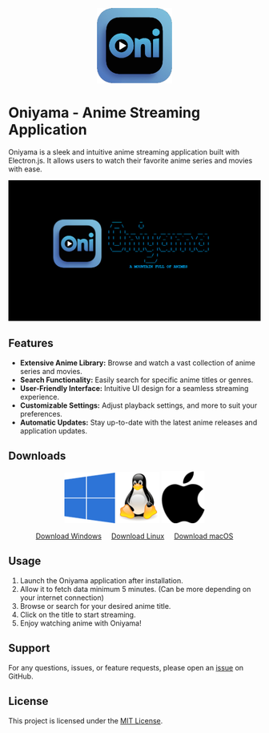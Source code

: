 <p align="center">
  <img src="https://github.com/Shuvadip-Ghosh/Oniyama/blob/master/logo.png?raw=true" alt="logo.png" />
</p>

# Oniyama - Anime Streaming Application

Oniyama is a sleek and intuitive anime streaming application built with Electron.js. It allows users to watch their favorite anime series and movies with ease.

![Oniyama Preview](preview.png)

## Features

- **Extensive Anime Library:** Browse and watch a vast collection of anime series and movies.
- **Search Functionality:** Easily search for specific anime titles or genres.
- **User-Friendly Interface:** Intuitive UI design for a seamless streaming experience.
- **Customizable Settings:** Adjust playback settings, and more to suit your preferences.
- **Automatic Updates:** Stay up-to-date with the latest anime releases and application updates.

## Downloads

<p align="center">
  <img src="https://github.com/Shuvadip-Ghosh/Oniyama/blob/master/windows-logo.png?raw=true" alt="win-logo.png" style="width:20%" />
  <img src="https://github.com/Shuvadip-Ghosh/Oniyama/blob/master/linux-logo.png?raw=true" alt="linux-logo.png" style="width:17%"/>
  <img src="https://github.com/Shuvadip-Ghosh/Oniyama/blob/master/apple-logo.png?raw=true" alt="apple-logo.png" style="width:17%"/>
</p>

<p align="center">
  <a href="https://github.com/Shuvadip-Ghosh/Oniyama/raw/master/windows-installer.exe">Download Windows</a>&nbsp;&nbsp;&nbsp;&nbsp;
  <a href="https://github.com/Shuvadip-Ghosh/Oniyama/raw/master/linux-installer.deb">Download Linux</a>&nbsp;&nbsp;&nbsp;&nbsp;
  <a href="https://github.com/Shuvadip-Ghosh/Oniyama/raw/master/macos-installer.dmg">Download macOS</a>
</p>


## Usage

1. Launch the Oniyama application after installation.
2. Allow it to fetch data minimum 5 minutes. (Can be more depending on your internet connection)
3. Browse or search for your desired anime title.
4. Click on the title to start streaming.
5. Enjoy watching anime with Oniyama!

## Support

For any questions, issues, or feature requests, please open an [issue](https://github.com/Shuvadip-Ghosh/oniyama/issues) on GitHub.

## License

This project is licensed under the [MIT License](LICENSE).
